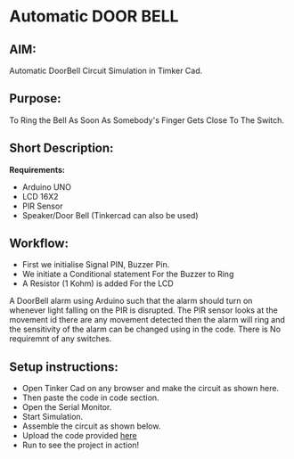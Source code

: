 # Automatic DOOR BELL
## AIM:
Automatic DoorBell Circuit Simulation in Timker Cad.

## Purpose:
To Ring the Bell As Soon As Somebody's Finger Gets Close To The Switch.

## Short Description:
**Requirements:**
- Arduino UNO
- LCD 16X2
- PIR Sensor
- Speaker/Door Bell
(Tinkercad can also be used)

## Workflow:
- First we initialise Signal PIN, Buzzer Pin.
- We initiate a Conditional statement For the Buzzer to Ring
- A Resistor (1 Kohm) is added For the LCD

A DoorBell alarm using Arduino such that the alarm should turn on whenever light falling on the PIR is disrupted. The PIR sensor looks at the movement id there are any movement detected then the alarm will ring and the sensitivity of the alarm can be changed using in the code. There is No requiremnt of any switches.

## Setup instructions:
- Open Tinker Cad on any browser and make the circuit as shown here.
- Then paste the code in code section.
- Open the Serial Monitor.
- Start Simulation.
- Assemble the circuit as shown below.
- Upload the code provided [here]()
- Run to see the project in action!
